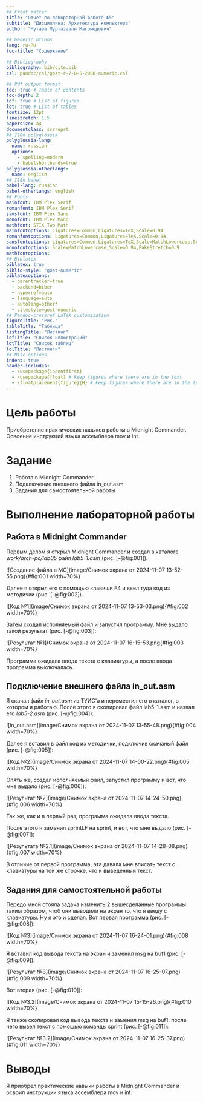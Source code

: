 ```yaml
---
## Front matter
title: "Отчёт по лабораторной работе №5"
subtitle: "Дисциплина: Архитектура компьютера"
author: "Мутаев Муртазаали Магомедович"

## Generic otions
lang: ru-RU
toc-title: "Содержание"

## Bibliography
bibliography: bib/cite.bib
csl: pandoc/csl/gost-r-7-0-5-2008-numeric.csl

## Pdf output format
toc: true # Table of contents
toc-depth: 2
lof: true # List of figures
lot: true # List of tables
fontsize: 12pt
linestretch: 1.5
papersize: a4
documentclass: scrreprt
## I18n polyglossia
polyglossia-lang:
  name: russian
  options:
	- spelling=modern
	- babelshorthands=true
polyglossia-otherlangs:
  name: english
## I18n babel
babel-lang: russian
babel-otherlangs: english
## Fonts
mainfont: IBM Plex Serif
romanfont: IBM Plex Serif
sansfont: IBM Plex Sans
monofont: IBM Plex Mono
mathfont: STIX Two Math
mainfontoptions: Ligatures=Common,Ligatures=TeX,Scale=0.94
romanfontoptions: Ligatures=Common,Ligatures=TeX,Scale=0.94
sansfontoptions: Ligatures=Common,Ligatures=TeX,Scale=MatchLowercase,Scale=0.94
monofontoptions: Scale=MatchLowercase,Scale=0.94,FakeStretch=0.9
mathfontoptions:
## Biblatex
biblatex: true
biblio-style: "gost-numeric"
biblatexoptions:
  - parentracker=true
  - backend=biber
  - hyperref=auto
  - language=auto
  - autolang=other*
  - citestyle=gost-numeric
## Pandoc-crossref LaTeX customization
figureTitle: "Рис."
tableTitle: "Таблица"
listingTitle: "Листинг"
lofTitle: "Список иллюстраций"
lotTitle: "Список таблиц"
lolTitle: "Листинги"
## Misc options
indent: true
header-includes:
  - \usepackage{indentfirst}
  - \usepackage{float} # keep figures where there are in the text
  - \floatplacement{figure}{H} # keep figures where there are in the text
---
```


# Цель работы

Приобретение практических навыков работы в Midnight Commander. Освоение инструкций языка ассемблера mov и int.

# Задание

1. Работа в Midnight Commander
1. Подключение внешнего файла in_out.asm
1. Задания для самостоятельной работы

# Выполнение лабораторной работы

## Работа в Midnight Commander

Первым делом я открыл Midnight Commander и создал в каталоге *work/arch-pc/lab05* файл *lab5-1.asm* (рис. [-@fig:001]).

![Создание файла в MC](image/Снимок экрана от 2024-11-07 13-52-55.png){#fig:001 width=70%}

Далее я открыл его с помощью клавиши F4 и ввел туда код из методички (рис. [-@fig:002]).

![Код №1](image/Снимок экрана от 2024-11-07 13-53-03.png){#fig:002 width=70%}

Затем создал исполняемый файл и запустил программу. Мне выдало такой результат (рис. [-@fig:003]):

![Результат №1](Снимок экрана от 2024-11-07 16-15-53.png{#fig:003 width=70%}

Программа ожидала ввода текста с клавиатуры, а после ввода программа выключалась.

## Подключение внешнего файла in_out.asm

Я скачал файл *in_out.asm* из ТУИС'a и переместил его в каталог, в котором я работаю. После этого я скопировал файл lab5-1.asm и назвал его *lab5-2.asm* (рис. [-@fig:004]):

![in_out.asm](image/Снимок экрана от 2024-11-07 13-55-48.png){#fig:004 width=70%}

Далее я вставил в файл код из методички, подключив скачаный файл (рис. [-@fig:005]):

![Код №2](image/Снимок экрана от 2024-11-07 14-00-22.png){#fig:005 width=70%}

Опять же, создал исполняемый файл, запустил программу и вот, что мне выдало (рис. [-@fig:006]):

![Результат №2](image/Снимок экрана от 2024-11-07 14-24-50.png){#fig:006 width=70%}

Так же, как и в первый раз, программа ожидала ввода текста.

После этого я заменил sprintLF на sprint, и вот, что мне выдало (рис. [-@fig:007]):

![Результата №2.1](image/Снимок экрана от 2024-11-07 14-28-08.png){#fig:007 width=70%}

В отличие от первой программа, эта давала мне вписать текст с клавиатуры на той же строчке, что и выведенный текст.

## Задания для самостоятельной работы

Передо мной стояла задача изменить 2 вышесделанные программы таким образом, чтоб они выводили на экран то, что я введу с клавиатуры. Ну я это и сделал. Вот первая программа (рис. [-@fig:008]):

![Код №3](image/Снимок экрана от 2024-11-07 16-24-01.png){#fig:008 width=70%}

Я вставил код вывода текста на экран и заменил msg на buf1 (рис. [-@fig:009]):

![Результат №3](image/Снимок экрана от 2024-11-07 16-25-07.png){#fig:009 width=70%}

Вот вторая (рис. [-@fig:010]):

![Код №3.2](image/Снимок экрана от 2024-11-07 15-15-26.png){#fig:010 width=70%}

Я также скопировал код вывода текста и заменил msg на buf1, после чего вывел текст с помощью команды sprint (рис. [-@fig:011]):

![Результат №3.2](image/Снимок экрана от 2024-11-07 16-25-37.png){#fig:011 width=70%}

# Выводы

Я приобрел практические навыки работы в Midnight Commander и освоил инструкции языка ассемблера mov и int.

